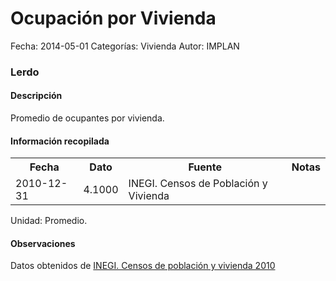 Ocupación por Vivienda
=====

Fecha: 2014-05-01
Categorías: Vivienda
Autor: IMPLAN

### Lerdo

#### Descripción

Promedio de ocupantes por vivienda.

#### Información recopilada

<table class="table table-hover table-bordered">
  <tr><th>Fecha</th><th>Dato</th><th>Fuente</th><th>Notas</th></tr>
  <tr><td>2010-12-31</td><td>4.1000</td><td>INEGI. Censos de Población y Vivienda</td><td></td></tr>
</table>

Unidad: Promedio.

#### Observaciones

Datos obtenidos de [INEGI. Censos de población y vivienda 2010](http://www.inegi.org.mx/sistemas/consulta_resultados/iter2010.aspx)
